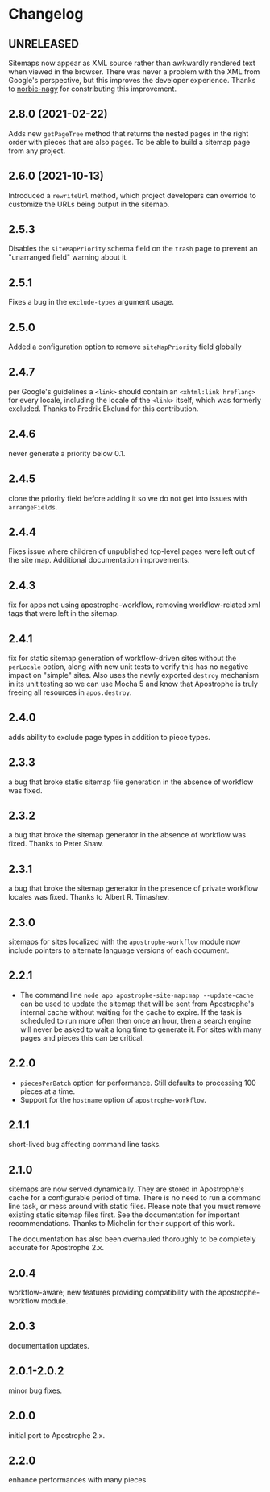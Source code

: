 # Changelog

## UNRELEASED

Sitemaps now appear as XML source rather than awkwardly rendered text when viewed in the browser. There was never a problem with the XML from Google's perspective, but this improves the developer experience. Thanks to [norbie-nagy](https://github.com/norbie-nagy) for constributing this improvement.

## 2.8.0 (2021-02-22)

Adds new `getPageTree` method that returns the nested pages in the right order with pieces that are also pages. To be able to build a sitemap page from any project.

## 2.6.0 (2021-10-13)

Introduced a `rewriteUrl` method, which project developers can override to customize the URLs being output in the sitemap.

## 2.5.3

Disables the `siteMapPriority` schema field on the `trash` page to prevent an "unarranged field" warning about it.

## 2.5.1

Fixes a bug in the `exclude-types` argument usage.

## 2.5.0

Added a configuration option to remove `siteMapPriority` field globally

## 2.4.7

per Google's guidelines a `<link>` should contain an `<xhtml:link hreflang>` for every locale, including the locale of the `<link>` itself, which was formerly excluded. Thanks to Fredrik Ekelund for this contribution.

## 2.4.6

never generate a priority below 0.1.

## 2.4.5

clone the priority field before adding it so we do not get into issues with `arrangeFields`.

## 2.4.4

Fixes issue where children of unpublished top-level pages were left out of the site map. Additional documentation improvements.

## 2.4.3

fix for apps not using apostrophe-workflow, removing workflow-related xml tags that were left in the sitemap.

## 2.4.1

fix for static sitemap generation of workflow-driven sites without the `perLocale` option, along with new unit tests to verify this has no negative impact on "simple" sites. Also uses the newly exported `destroy` mechanism in its unit testing so we can use Mocha 5 and know that Apostrophe is truly freeing all resources in `apos.destroy`.

## 2.4.0

adds ability to exclude page types in addition to piece types.

## 2.3.3

a bug that broke static sitemap file generation in the absence of workflow was fixed.

## 2.3.2

a bug that broke the sitemap generator in the absence of workflow was fixed. Thanks to Peter Shaw.

## 2.3.1

a bug that broke the sitemap generator in the presence of private workflow locales was fixed. Thanks to Albert R. Timashev.

## 2.3.0

sitemaps for sites localized with the `apostrophe-workflow` module now include pointers to alternate language versions of each document.

## 2.2.1

* The command line `node app apostrophe-site-map:map --update-cache` can be used to update the sitemap that will be sent from Apostrophe's internal cache without waiting for the cache to expire. If the task is scheduled to run more often then once an hour, then a search engine will never be asked to wait a long time to generate it. For sites with many pages and pieces this can be critical.

## 2.2.0

* `piecesPerBatch` option for performance. Still defaults to processing 100 pieces at a time.
* Support for the `hostname` option of `apostrophe-workflow`.

## 2.1.1

short-lived bug affecting command line tasks.

## 2.1.0

sitemaps are now served dynamically. They are stored in Apostrophe's cache for a configurable period of time. There is no need to run a command line task, or mess around with static files. Please note that you must remove existing static sitemap files first. See the documentation for important recommendations. Thanks to Michelin for their support of this work.

The documentation has also been overhauled thoroughly to be completely accurate for Apostrophe 2.x.

## 2.0.4

workflow-aware; new features providing compatibility with the apostrophe-workflow module.

## 2.0.3

documentation updates.

## 2.0.1-2.0.2

minor bug fixes.

## 2.0.0

initial port to Apostrophe 2.x.

## 2.2.0

enhance performances with many pieces
